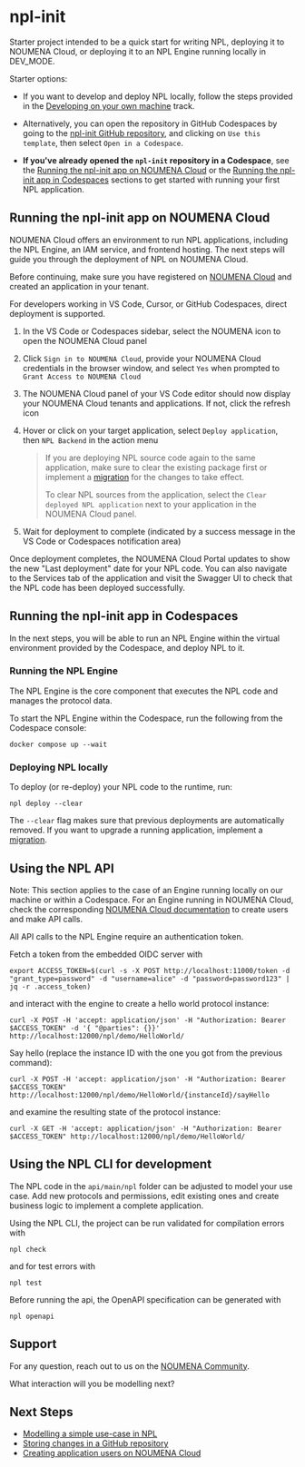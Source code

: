 # npl-init

Starter project intended to be a quick start for writing NPL, deploying it to NOUMENA Cloud, or deploying it to an NPL Engine running locally in DEV_MODE.

Starter options:

- If you want to develop and deploy NPL locally, follow the steps provided in
the [Developing on your own machine](https://documentation.noumenadigital.com/tracks/developing-NPL-local/) track. 

- Alternatively, you can open the repository in GitHub Codespaces by going to the [npl-init GitHub repository](https://github.com/NoumenaDigital/npl-init), and clicking on `Use this template`, then select `Open in a Codespace`.

- **If you've already opened the `npl-init` repository in a Codespace**, see the [Running the npl-init app on NOUMENA Cloud](#running-the-npl-init-app-on-noumena-cloud) or the [Running the npl-init app in Codespaces](#running-the-npl-init-app-in-codespaces) sections to get started with running your first NPL application.

## Running the npl-init app on NOUMENA Cloud

NOUMENA Cloud offers an environment to run NPL applications, including the NPL Engine, an IAM service, and frontend hosting. The next steps will guide you through the deployment of NPL on NOUMENA Cloud.

Before continuing, make sure you have registered on [NOUMENA Cloud](https://portal.noumena.cloud/) and created an application in your tenant.

For developers working in VS Code, Cursor, or GitHub Codespaces, direct deployment is supported.

1.  In the VS Code or Codespaces sidebar, select the NOUMENA icon to open the NOUMENA Cloud panel

2.  Click `Sign in to NOUMENA Cloud`, provide your NOUMENA Cloud credentials in the browser window, and select `Yes` when
    prompted to `Grant Access to NOUMENA Cloud`

3.  The NOUMENA Cloud panel of your VS Code editor should now display your NOUMENA Cloud tenants and applications. If
    not, click the refresh icon

4.  Hover or click on your target application, select `Deploy application`, then `NPL Backend` in the action menu

    > If you are deploying NPL source code again to the same application, make sure to clear the existing package first
    > or implement a [migration](../../runtime/tools/migrations/index.md) for the changes to take effect.
    >
    > To clear NPL sources from the application, select the `Clear deployed NPL application` next to your application in the
    > NOUMENA Cloud panel.

5.  Wait for deployment to complete (indicated by a success message in the VS Code or Codespaces notification area)

Once deployment completes, the NOUMENA Cloud Portal updates to show the new "Last deployment" date for your NPL code. You can also navigate to the
Services tab of the application and visit the Swagger UI to check that the NPL code has been deployed successfully.

## Running the npl-init app in Codespaces

In the next steps, you will be able to run an NPL Engine within the virtual environment provided by the Codespace, and deploy NPL to it.

### Running the NPL Engine

The NPL Engine is the core component that executes the NPL code and manages the protocol data.

To start the NPL Engine within the Codespace, run the following from the Codespace console:

```shell
docker compose up --wait
```

### Deploying NPL locally

To deploy (or re-deploy) your NPL code to the runtime, run:

```shell
npl deploy --clear
```

The `--clear` flag makes sure that previous deployments are automatically removed. If you want to upgrade a running
application, implement a [migration](https://documentation.noumenadigital.com/runtime/tools/migrations/).

## Using the NPL API

Note: This section applies to the case of an Engine running locally on our machine or within a Codespace. For an Engine running in NOUMENA Cloud, check the corresponding [NOUMENA Cloud documentation](https://documentation.noumenadigital.com/cloud/portal/) to create users and make API calls.

All API calls to the NPL Engine require an authentication token.

Fetch a token from the embedded OIDC server with

```shell
export ACCESS_TOKEN=$(curl -s -X POST http://localhost:11000/token -d "grant_type=password" -d "username=alice" -d "password=password123" | jq -r .access_token)
```

and interact with the engine to create a hello world protocol instance:

```shell
curl -X POST -H 'accept: application/json' -H "Authorization: Bearer $ACCESS_TOKEN" -d '{ "@parties": {}}' http://localhost:12000/npl/demo/HelloWorld/
```

Say hello (replace the instance ID with the one you got from the previous command):

```shell
curl -X POST -H 'accept: application/json' -H "Authorization: Bearer $ACCESS_TOKEN" http://localhost:12000/npl/demo/HelloWorld/{instanceId}/sayHello
```

and examine the resulting state of the protocol instance:

```shell
curl -X GET -H 'accept: application/json' -H "Authorization: Bearer $ACCESS_TOKEN" http://localhost:12000/npl/demo/HelloWorld/
```

## Using the NPL CLI for development

The NPL code in the `api/main/npl` folder can be adjusted to model your use case. Add new protocols and permissions, edit existing ones and create business logic to implement a complete application.

Using the NPL CLI, the project can be run validated for compilation errors with

```shell
npl check
```

and for test errors with

```shell
npl test
```

Before running the api, the OpenAPI specification can be generated with

```shell
npl openapi
```

## Support

For any question, reach out to us on the [NOUMENA Community](https://community.noumenadigital.com/).

What interaction will you be modelling next?

## Next Steps

-   [Modelling a simple use-case in NPL](https://documentation.noumenadigital.com/howto/modelling-NPL/)
-   [Storing changes in a GitHub repository](https://documentation.noumenadigital.com/tracks/developing-codespaces/#storing-changes-in-a-github-repository)
-   [Creating application users on NOUMENA Cloud](https://documentation.noumenadigital.com/cloud/portal/create-users/)
